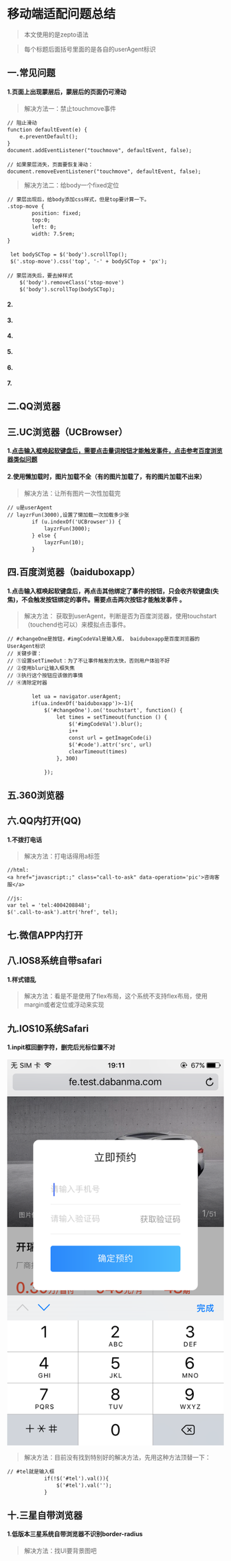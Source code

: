 # 移动端适配问题总结
> 本文使用的是zepto语法

>每个标题后面括号里面的是各自的userAgent标识

## 一.常见问题
#### 1.页面上出现蒙层后，蒙层后的页面仍可滑动
> 解决方法一：禁止touchmove事件
```apple js
// 阻止滑动
function defaultEvent(e) {
    e.preventDefault();
}
document.addEventListener("touchmove", defaultEvent, false);

// 如果蒙层消失，页面要恢复滑动：
document.removeEventListener("touchmove", defaultEvent, false);
```

> 解决方法二：给body一个fixed定位
```apple js
// 蒙层出现后，给body添加css样式，但是top要计算一下。
.stop-move {
        position: fixed;
        top:0;
        left: 0;
        width: 7.5rem;
}

 let bodySCTop = $('body').scrollTop();
 $('.stop-move').css('top', '-' + bodySCTop + 'px');

// 蒙层消失后，要去掉样式
    $('body').removeClass('stop-move')
    $('body').scrollTop(bodySCTop);
```

#### 2.





#### 3.
#### 4.
#### 5.
#### 6.
#### 7.





## 二.QQ浏览器

## 三.UC浏览器（UCBrowser）
#### 1.[点击输入框唤起软键盘后，需要点击量词按钮才能触发事件，点击参考百度浏览器类似问题](#twice)
#### 2.使用懒加载时，图片加载不全（有的图片加载了，有的图片加载不出来）
> 解决方法：让所有图片一次性加载完
```apple js
// u是userAgent
// layzrFun(3000),设置了懒加载一次加载多少张
        if (u.indexOf('UCBrowser')) {
            layzrFun(3000);
        } else {
            layzrFun(10);
        }

```

## 四.百度浏览器（baiduboxapp）
#### 1.点击输入框唤起软键盘后，再点击其他绑定了事件的按钮，只会收齐软键盘(失焦)，不会触发按钮绑定的事件。<a id="twice">需要点击两次按钮才能触发事件<a> 。
> 解决方法：
> 获取到userAgent，判断是否为百度浏览器，使用touchstart（touchend也可以）来模拟点击事件。
```angular2html
// #changeOne是按钮，#imgCodeVal是输入框， baiduboxapp是百度浏览器的UserAgent标识
// 关键步骤： 
// ①设置setTimeOut：为了不让事件触发的太快，否则用户体验不好
// ②使用blur让输入框失焦
// ③执行这个按钮应该做的事情
// ④清除定时器

        let ua = navigator.userAgent;
        if(ua.indexOf('baiduboxapp')>-1){
            $('#changeOne').on('touchstart', function() {
                let times = setTimeout(function () {
                    $('#imgCodeVal').blur(); 
                    i++
                    const url = getImageCode(i)
                    $('#code').attr('src', url)
                    clearTimeout(times)
                }, 300)

            });
```

## 五.360浏览器


## 六.QQ内打开(QQ)
#### 1.不拨打电话
> 解决方法：打电话得用a标签
```apple js
//html:
<a href="javascript:;" class="call-to-ask" data-operation='pic'>咨询客服</a>

//js:
var tel = 'tel:4004208848';
$('.call-to-ask').attr('href', tel);
```


## 七.微信APP内打开


## 八.IOS8系统自带safari
#### 1.样式错乱
> 解决方法：看是不是使用了flex布局，这个系统不支持flex布局，使用margin或者定位或浮动来实现


## 九.IOS10系统Safari
#### 1.inpit框回删字符，删完后光标位置不对
![光标没有回到初始位置](./img/inputdelete.png)
> 解决方法：目前没有找到特别好的解决方法，先用这种方法顶替一下：
```apple js
// #tel就是输入框
            if(!$('#tel').val()){
                $('#tel').val('');
            }
```



## 十.三星自带浏览器
#### 1.低版本三星系统自带浏览器不识别border-radius
> 解决方法：找UI要背景图吧


